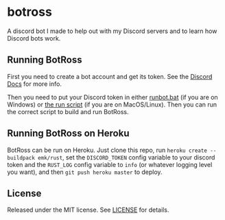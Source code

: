 # botross
A discord bot I made to help out with my Discord servers and to learn how Discord bots work.

## Running BotRoss
First you need to create a bot account and get its token. See the [Discord Docs](https://discordapp.com/developers/docs/intro) for more info.

Then you need to put your Discord token in either [runbot.bat](runbot.bat) (if you are on Windows) or [the run script](run) (if you are on MacOS/Linux). Then you can run the correct script to build and run BotRoss.

## Running BotRoss on Heroku
BotRoss can be run on Heroku. Just clone this repo, run `heroku create --buildpack emk/rust`, set the `DISCORD_TOKEN` config variable to your discord token and the `RUST_LOG` config variable to `info` (or whatever logging level you want), and then `git push heroku master` to deploy.

## License
Released under the MIT license. See [LICENSE](LICENSE) for details.